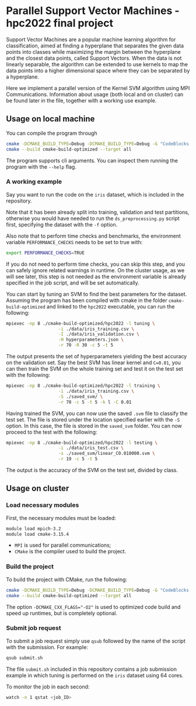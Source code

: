 # Parallel Support Vector Machines - hpc2022 final project

Support Vector Machines are a popular machine learning algorithm for classification, aimed at finding a hyperplane that
separates the given data points into classes while maximizing the margin between the hyperplane and the closest data
points, called Support Vectors. When the data is not linearly separable, the algorithm can be extended to use kernels to
map the data points into a higher dimensional space where they can be separated by a hyperplane.

Here we implement a parallel version of the Kernel SVM algorithm using MPI Communications. Information about usage
(both local and on cluster) can be found later in the file, together with a working use example.

## Usage on local machine

You can compile the program through

```bash
cmake -DCMAKE_BUILD_TYPE=Debug -DCMAKE_BUILD_TYPE=Debug -G "CodeBlocks - Unix Makefiles" -DCMAKE_CXX_FLAGS="-O2" -S ./ -B ./cmake-build-optimized
cmake --build cmake-build-optimized --target all
```

The program supports cli arguments. You can inspect them running the program with the `--help` flag.

### A working example

Say you want to run the code on the `iris` dataset, which is included in the repository.

Note that it has been already split into training, validation and test partitions, otherwise you would have needed to
run the `ds_preprocessing.py` script first, specifying the dataset with the `-f` option.

Also note that to perform time checks and benchmarks, the environment variable `PERFORMANCE_CHECKS` needs to be set
to true with:

```bash
export PERFORMANCE_CHECKS=TRUE
```

If you do not need to perform time checks, you can skip this step, and you can safely ignore related warnings in
runtime. On the cluster usage, as we will see later, this step is not needed as the environment variable is already
specified in the job script, and will be set automatically.

You can start by tuning an SVM to find the best parameters for the dataset. Assuming the program has been compiled with
cmake in the folder `cmake-build-optimized` and linked to the `hpc2022` executable, you can run the following:

```bash
mpiexec -np 8 ./cmake-build-optimized/hpc2022 -l tuning \
                    -i ./data/iris_training.csv \
                    -I ./data/iris_validation.csv \
                    -H hyperparameters.json \
                    -r 70 -R 30 -c 5 -t 5
```

The output presents the set of hyperparameters yielding the best accuracy on the validation set. Say the best SVM has
linear kernel and `C=0.01`, you can then train the SVM on the whole training set and test it on the test set with the
following:

```bash
mpiexec -np 8 ./cmake-build-optimized/hpc2022 -l training \
                    -i ./data/iris_training.csv \
                    -S ./saved_svm/ \
                    -r 70 -c 5 -t 5 -k l -C 0.01
```

Having trained the SVM, you can now use the saved `.svm` file to classify the test set. The file is stored under the
location specified earlier with the `-S` option. In this case, the file is stored in the `saved_svm` folder. You can now
proceed to the test with the following:

```bash
mpiexec -np 8 ./cmake-build-optimized/hpc2022 -l testing \
                    -i ./data/iris_test.csv \
                    -s ./saved_svm/linear_C0.010000.svm \
                    -r 19 -c 5 -t 5
```

The output is the accuracy of the SVM on the test set, divided by class.

## Usage on cluster

### Load necessary modules

First, the necessary modules must be loaded:

```bash
module load mpich-3.2
module load cmake-3.15.4
```

- `MPI` is used for parallel communications;
- `CMake` is the compiler used to build the project.

### Build the project

To build the project with CMake, run the following:

```bash
cmake -DCMAKE_BUILD_TYPE=Debug -DCMAKE_BUILD_TYPE=Debug -G "CodeBlocks - Unix Makefiles" -DCMAKE_CXX_FLAGS="-O2" -S ./ -B ./cmake-build-optimized
cmake --build cmake-build-optimized --target all
```

The option `-DCMAKE_CXX_FLAGS="-O2"` is used to optimized code build and speed up runtimes, but is completely optional.

### Submit job request

To submit a job request simply use `qsub` followed by the name of the script with the submission. For example:

```bash
qsub submit.sh
```

The file `submit.sh` included in this repository contains a job submission example in which tuning is performed on the
`iris` dataset using 64 cores.

To monitor the job in each second:

```bash
watch -n 1 qstat <job_ID>
```

